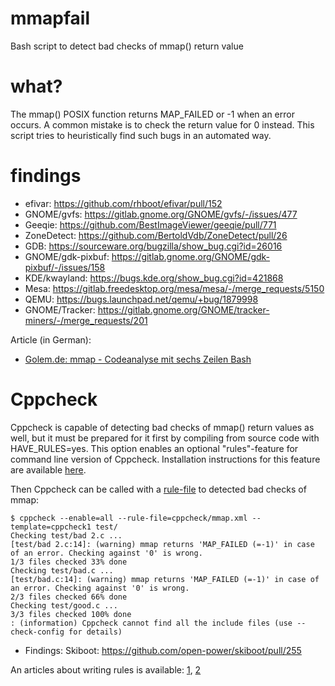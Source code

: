 # mmapfail
Bash script to detect bad checks of mmap() return value

# what?

The mmap() POSIX function returns MAP_FAILED or -1 when an error occurs.
A common mistake is to check the return value for 0 instead. This script
tries to heuristically find such bugs in an automated way.

# findings

* efivar: https://github.com/rhboot/efivar/pull/152
* GNOME/gvfs: https://gitlab.gnome.org/GNOME/gvfs/-/issues/477
* Geeqie: https://github.com/BestImageViewer/geeqie/pull/771
* ZoneDetect: https://github.com/BertoldVdb/ZoneDetect/pull/26
* GDB: https://sourceware.org/bugzilla/show_bug.cgi?id=26016
* GNOME/gdk-pixbuf: https://gitlab.gnome.org/GNOME/gdk-pixbuf/-/issues/158
* KDE/kwayland: https://bugs.kde.org/show_bug.cgi?id=421868
* Mesa: https://gitlab.freedesktop.org/mesa/mesa/-/merge_requests/5150
* QEMU: https://bugs.launchpad.net/qemu/+bug/1879998
* GNOME/Tracker: https://gitlab.gnome.org/GNOME/tracker-miners/-/merge_requests/201

Article (in German):
* [Golem.de: mmap - Codeanalyse mit sechs Zeilen Bash](https://www.golem.de/news/mmap-codeanalyse-mit-sechs-zeilen-bash-2006-148878.html)

# Cppcheck

Cppcheck is capable of detecting bad checks of mmap() return values as well, 
but it must be prepared for it first by compiling from source code with HAVE_RULES=yes. 
This option enables an optional "rules"-feature for command line version of Cppcheck. 
Installation instructions for this feature are available 
[here](https://github.com/danmar/cppcheck/blob/master/build-pcre.txt).

Then Cppcheck can be called with a [rule-file](cppcheck/mmap.xml) to detected bad checks of mmap:
```
$ cppcheck --enable=all --rule-file=cppcheck/mmap.xml --template=cppcheck1 test/
Checking test/bad 2.c ...
[test/bad 2.c:14]: (warning) mmap returns 'MAP_FAILED (=-1)' in case of an error. Checking against '0' is wrong.
1/3 files checked 33% done
Checking test/bad.c ...
[test/bad.c:14]: (warning) mmap returns 'MAP_FAILED (=-1)' in case of an error. Checking against '0' is wrong.
2/3 files checked 66% done
Checking test/good.c ...
3/3 files checked 100% done
: (information) Cppcheck cannot find all the include files (use --check-config for details)
```

- Findings:
  Skiboot: https://github.com/open-power/skiboot/pull/255

 
An articles about writing rules is available: [1](https://sourceforge.net/projects/cppcheck/files/Articles/writing-rules-1.pdf/download), [2](https://sourceforge.net/projects/cppcheck/files/Articles/writing-rules-2.pdf/download)


